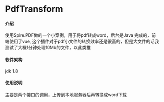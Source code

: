 # PdfTransform

#### 介绍
使用Spire.PDF做的一个小案例，用于将pdf转成word，后台是Java 完成的，前端使用了vue,
这个插件对于pdf小文件的转换效率还是很高的，但是大文件的话我测试了大概1分钟处理10Mb的文件，以此类推

#### 软件架构
 jdk 1.8
 


#### 使用说明

主要是两个接口的调用，上传到本地服务器后再转换成word下载
